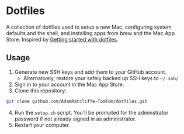 # Dotfiles

A collection of dotfiles used to setup a new Mac, configuring system defaults and the shell, and installing apps from brew and the Mac App Store. Inspired by [Getting started with dotfiles](https://driesvints.com/blog/getting-started-with-dotfiles/).

## Usage

1. Generate new SSH keys and add them to your GitHub account.
    * Alternatively, restore your safely backed up SSH keys to `~/.ssh/`
2. Sign in to your account in the Mac App Store.
3. Clone this repository:
  ```bash
  git clone github.com/AdamRatcliffe-TomTom/dotfiles.git
  ```
4. Run the `setup.sh` script. You'll be prompted for the adminstrator password if not already signed in as administrator.
5. Restart your computer.

